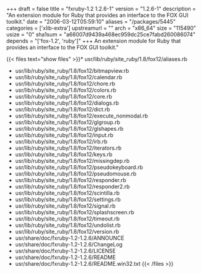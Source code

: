 +++
draft = false
title = "fxruby-1.2 1.2.6-1"
version = "1.2.6-1"
description = "An extension module for Ruby that provides an interface to the FOX GUI toolkit."
date = "2006-03-12T05:59:10"
aliases = "/packages/5445"
categories = ['xlib-extra']
upstreamurl = ""
arch = "x86_64"
size = "115490"
usize = "0"
sha1sum = "a66007d9439a468ec959dc25ce7fabd260086074"
depends = "['fox-1.2', 'ruby']"
+++
An extension module for Ruby that provides an interface to the FOX GUI toolkit."

{{< files text="show files" >}}* usr/lib/ruby/site_ruby/1.8/fox12/aliases.rb
* usr/lib/ruby/site_ruby/1.8/fox12/bitmapview.rb
* usr/lib/ruby/site_ruby/1.8/fox12/calendar.rb
* usr/lib/ruby/site_ruby/1.8/fox12/chore.rb
* usr/lib/ruby/site_ruby/1.8/fox12/colors.rb
* usr/lib/ruby/site_ruby/1.8/fox12/core.rb
* usr/lib/ruby/site_ruby/1.8/fox12/dialogs.rb
* usr/lib/ruby/site_ruby/1.8/fox12/dict.rb
* usr/lib/ruby/site_ruby/1.8/fox12/execute_nonmodal.rb
* usr/lib/ruby/site_ruby/1.8/fox12/glgroup.rb
* usr/lib/ruby/site_ruby/1.8/fox12/glshapes.rb
* usr/lib/ruby/site_ruby/1.8/fox12/input.rb
* usr/lib/ruby/site_ruby/1.8/fox12/irb.rb
* usr/lib/ruby/site_ruby/1.8/fox12/iterators.rb
* usr/lib/ruby/site_ruby/1.8/fox12/keys.rb
* usr/lib/ruby/site_ruby/1.8/fox12/missingdep.rb
* usr/lib/ruby/site_ruby/1.8/fox12/pseudokeyboard.rb
* usr/lib/ruby/site_ruby/1.8/fox12/pseudomouse.rb
* usr/lib/ruby/site_ruby/1.8/fox12/responder.rb
* usr/lib/ruby/site_ruby/1.8/fox12/responder2.rb
* usr/lib/ruby/site_ruby/1.8/fox12/scintilla.rb
* usr/lib/ruby/site_ruby/1.8/fox12/settings.rb
* usr/lib/ruby/site_ruby/1.8/fox12/signal.rb
* usr/lib/ruby/site_ruby/1.8/fox12/splashscreen.rb
* usr/lib/ruby/site_ruby/1.8/fox12/timeout.rb
* usr/lib/ruby/site_ruby/1.8/fox12/undolist.rb
* usr/lib/ruby/site_ruby/1.8/fox12/version.rb
* usr/share/doc/fxruby-1.2-1.2.6/ANNOUNCE
* usr/share/doc/fxruby-1.2-1.2.6/ChangeLog
* usr/share/doc/fxruby-1.2-1.2.6/LICENSE
* usr/share/doc/fxruby-1.2-1.2.6/README
* usr/share/doc/fxruby-1.2-1.2.6/README.win32.txt
{{< /files >}}